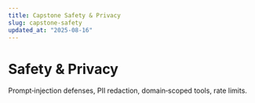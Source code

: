 ```yaml
---
title: Capstone Safety & Privacy
slug: capstone-safety
updated_at: "2025-08-16"
---
```


# Safety & Privacy

Prompt‑injection defenses, PII redaction, domain‑scoped tools, rate limits.